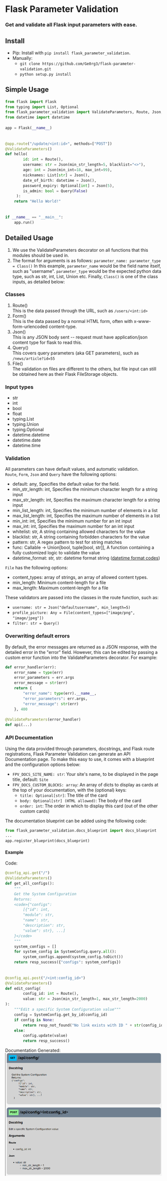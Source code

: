 # Flask Parameter Validation
### Get and validate all Flask input parameters with ease.

## Install
* Pip: Install with `pip install flask_parameter_validation`.
* Manually:
  - `git clone https://github.com/Ge0rg3/flask-parameter-validation.git`
  - `python setup.py install`


## Simple Usage
```py
from flask import Flask
from typing import List, Optional
from flask_parameter_validation import ValidateParameters, Route, Json, Query
from datetime import datetime

app = Flask(__name__)


@app.route("/update/<int:id>", methods=["POST"])
@ValidateParameters()
def hello(
        id: int = Route(),
        username: str = Json(min_str_length=5, blacklist="<>"),
        age: int = Json(min_int=18, max_int=99),
        nicknames: List[str] = Json(),
        date_of_birth: datetime = Json(),
        password_expiry: Optional[int] = Json(5),
        is_admin: bool = Query(False)
     ):
    return "Hello World!"


if __name__ == "__main__":
    app.run()
```

## Detailed Usage
1. We use the ValidateParameters decorator on all functions that this modules should be used in.
2. The format for arguments is as follows:
`parameter_name: parameter_type = Class()`
In this example, `parameter_name` would be the field name itself, such as "username". `parameter_type` would be the expected python data type, such as str, int, List, Union etc. Finally, `Class()` is one of the class inputs, as detailed below:

### Classes
1. Route()  
This is the data passed through the URL, such as `/users/<int:id>`
2. Form()  
This is the data passed by a normal HTML form, often with x-www-form-urlencoded content-type.
3. Json()  
This is any JSON body sent -- request must have application/json content type for flask to read this.
4. Query()  
This covers query parameters (aka GET parameters), such as `/news/article?id=55`
5. File()  
The validation on files are different to the others, but file input can still be obtained here as their Flask FileStorage objects.

### Input types
* str
* int
* bool
* float
* typing.List
* typing.Union
* typing.Optional
* datetime.datetime
* datetime.date
* datetime.time

### Validation
All parameters can have default values, and automatic validation.  
`Route`, `Form`, `Json` and `Query` have the following options:
* default: any, Specifies the default value for the field.
* min_str_length: int, Specifies the minimum character length for a string input
* max_str_length: int, Specifies the maximum character length for a string input
* min_list_length: int, Specifies the minimum number of elements in a list
* max_list_length: int, Specifies the maximum number of elements in a list
* min_int: int, Specifies the minimum number for an int input
* max_int: int, Specifies the maximum number for an int input
* whitelist: str, A string containing allowed characters for the value
* blacklist: str, A string containing forbidden characters for the value
* pattern: str, A regex pattern to test for string matches
* func: Callable -> Union[bool, tuple[bool, str]], A function containing a fully customized logic to validate the value
* datetime_format: str, str: datetime format string ([datetime format codes](https://docs.python.org/3/library/datetime.html#strftime-and-strptime-format-codes))

`File` has the following options:
* content_types: array of strings, an array of allowed content types.
* min_length: Minimum content-length for a file
* max_length: Maximum content-length for a file

These validators are passed into the classes in the route function, such as:
* `username: str = Json("defaultusername", min_length=5)`
* `profile_picture: Any = File(content_types=["image/png", "image/jpeg"])`
* `filter: str = Query()`

### Overwriting default errors
By default, the error messages are returned as a JSON response, with the detailed error in the "error" field. However, this can be edited by passing a custom error function into the ValidateParameters decorator. For example:
```py
def error_handler(err):
    error_name = type(err)
    error_parameters = err.args
    error_message = str(err)
    return {
        "error_name": type(err).__name__,
        "error_parameters": err.args,
        "error_message": str(err)
    }, 400

@ValidateParameters(error_handler)
def api(...)
```

### API Documentation
Using the data provided through parameters, docstrings, and Flask route registrations, Flask Parameter Validation can generate an API Documentation page. To make this easy to use, it comes with a blueprint and the configuration options below:
* `FPV_DOCS_SITE_NAME: str`: Your site's name, to be displayed in the page title, default: `Site`
* `FPV_DOCS_CUSTOM_BLOCKS: array`: An array of dicts to display as cards at the top of your documentation, with the (optional) keys:
  * `title: Optional[str]`: The title of the card
  * `body: Optional[str] (HTML allowed)`: The body of the card
  * `order: int`: The order in which to display this card (out of the other custom cards)

The documentation blueprint can be added using the following code:
```py
from flask_parameter_validation.docs_blueprint import docs_blueprint
...
app.register_blueprint(docs_blueprint)
```

#### Example
Code:
```py
@config_api.get("/")
@ValidateParameters()
def get_all_configs():
    """
    Get the System Configuration
    Returns:
    <code>{"configs":
        [{"id": int,
        "module": str,
        "name": str,
        "description": str,
        "value": str}, ...]
    }</code>
    """
    system_configs = []
    for system_config in SystemConfig.query.all():
        system_configs.append(system_config.toDict())
    return resp_success({"configs": system_configs})


@config_api.post("/<int:config_id>")
@ValidateParameters()
def edit_config(
        config_id: int = Route(),
        value: str = Json(min_str_length=1, max_str_length=2000)
):
    """Edit a specific System Configuration value"""
    config = SystemConfig.get_by_id(config_id)
    if config is None:
        return resp_not_found("No link exists with ID " + str(config_id))
    else:
        config.update(value)
        return resp_success()
```
Documentation Generated:
![](docs/api_documentation_example.png)
